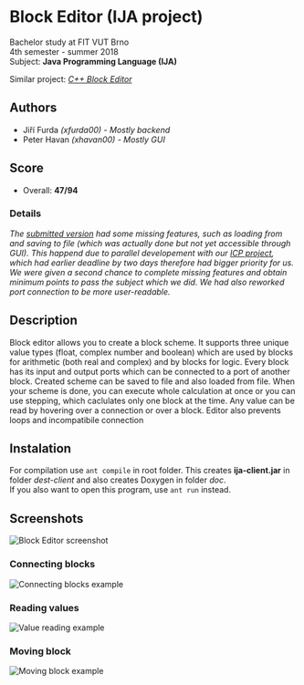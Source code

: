 # Block Editor (IJA project)
Bachelor study at FIT VUT Brno  
4th semester - summer 2018  
Subject: **Java Programming Language (IJA)**

Similar project: *[C++ Block Editor](https://github.com/Furdys/ICP-proj)*

## Authors
* Jiří Furda *(xfurda00) - Mostly backend*
* Peter Havan *(xhavan00) - Mostly GUI*

## Score
* Overall: **47/94**

### Details
*The [submitted version](https://github.com/Furdys/IJA-proj/tree/6ffc78c035daa53aae7650bfb90fe60652442570) had some missing features, such as loading from and saving to file (which was actually done but not yet accessible through GUI). This happend due to parallel developement with our [ICP project](https://github.com/Furdys/ICP-proj), which had earlier deadline by two days therefore had bigger priority for us.
We were given a second chance to complete missing features and obtain minimum points to pass the subject which we did. We had also reworked port connection to be more user-readable.*

## Description
Block editor allows you to create a block scheme. It supports three unique value types (float, complex number and boolean) which are used by blocks for arithmetic (both real and complex) and by blocks for logic.
Every block has its input and output ports which can be connected to a port of another block. Created scheme can be saved to file and also loaded from file. When your scheme is done, you can execute whole calculation at once or you can use stepping, which caclulates only one block at the time. Any value can be read by hovering over a connection or over a block. Editor also prevents loops and incompatibile connection

## Instalation
For compilation use `ant compile` in root folder.
This creates **ija-client.jar** in folder *dest-client* and also creates Doxygen in folder *doc*.  
If you also want to open this program, use `ant run` instead.

## Screenshots
![Block Editor screenshot](https://imgur.com/rs4zuP9.gif)
### Connecting blocks
![Connecting blocks example](https://imgur.com/vWQvCIm.gif)
### Reading values
![Value reading example](https://i.imgur.com/MXLbucW.gif)
### Moving block
![Moving block example](https://imgur.com/oYNECcU.gif)
